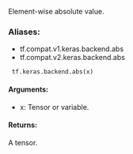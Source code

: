 Element-wise absolute value.
### Aliases:
- tf.compat.v1.keras.backend.abs
- tf.compat.v2.keras.backend.abs

```
 tf.keras.backend.abs(x)
```
#### Arguments:
- x: Tensor or variable.
#### Returns:
A tensor.
